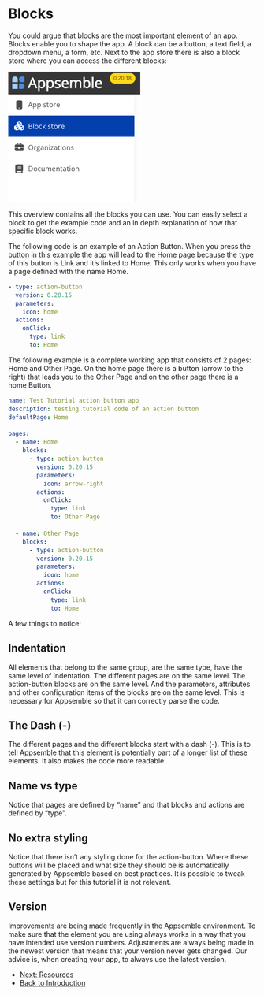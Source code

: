 # Blocks

You could argue that blocks are the most important element of an app. Blocks enable you to shape the
app. A block can be a button, a text field, a dropdown menu, a form, etc. Next to the app store
there is also a block store where you can access the different blocks:

![Block Store Menu](../../config/assets/tutorial_assets/EN/Block_store_menu.png 'Block Store Menu')

This overview contains all the blocks you can use. You can easily select a block to get the example
code and an in depth explanation of how that specific block works.

The following code is an example of an Action Button. When you press the button in this example the
app will lead to the Home page because the type of this button is Link and it’s linked to Home. This
only works when you have a page defined with the name Home.

```yaml
- type: action-button
  version: 0.20.15
  parameters:
    icon: home
  actions:
    onClick:
      type: link
      to: Home
```

The following example is a complete working app that consists of 2 pages: Home and Other Page. On
the home page there is a button (arrow to the right) that leads you to the Other Page and on the
other page there is a home Button.

```yaml
name: Test Tutorial action button app
description: testing tutorial code of an action button
defaultPage: Home

pages:
  - name: Home
    blocks:
      - type: action-button
        version: 0.20.15
        parameters:
          icon: arrow-right
        actions:
          onClick:
            type: link
            to: Other Page

  - name: Other Page
    blocks:
      - type: action-button
        version: 0.20.15
        parameters:
          icon: home
        actions:
          onClick:
            type: link
            to: Home
```

A few things to notice:

## **Indentation**

All elements that belong to the same group, are the same type, have the same level of indentation.
The different pages are on the same level. The action-button blocks are on the same level. And the
parameters, attributes and other configuration items of the blocks are on the same level. This is
necessary for Appsemble so that it can correctly parse the code.

## **The Dash (-)**

The different pages and the different blocks start with a dash (-). This is to tell Appsemble that
this element is potentially part of a longer list of these elements. It also makes the code more
readable.

## **Name vs type**

Notice that pages are defined by “name” and that blocks and actions are defined by “type”.

## **No extra styling**

Notice that there isn’t any styling done for the action-button. Where these buttons will be placed
and what size they should be is automatically generated by Appsemble based on best practices. It is
possible to tweak these settings but for this tutorial it is not relevant.

## **Version**

Improvements are being made frequently in the Appsemble environment. To make sure that the element
you are using always works in a way that you have intended use version numbers. Adjustments are
always being made in the newest version that means that your version never gets changed. Our advice
is, when creating your app, to always use the latest version.

- [Next: Resources](resources.md)
- [Back to Introduction](index.md)
